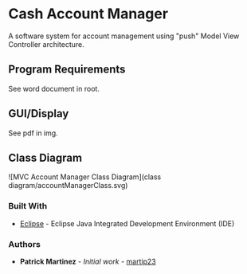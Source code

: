 # Cash Account Manager
A software system for account management using "push" Model View Controller architecture. 

## Program Requirements
See word document in root.
    
## GUI/Display
See pdf in img.

## Class Diagram
![MVC Account Manager Class Diagram](class diagram/accountManagerClass.svg)

### Built With
* [Eclipse](https://eclipse.org/ide/) - Eclipse Java Integrated Development Environment (IDE)

### Authors
* **Patrick Martinez** - *Initial work* - [martip23](www.github.com/martip23)

